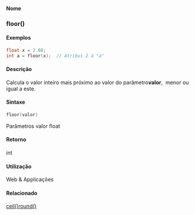 
#### Nome
### floor()

#### Exemplos

```pde
float x = 2.88;  
int a = floor(x);  // Atribui 2 à "a"

```

#### Descrição
Calcula o valor inteiro mais próximo ao valor do parâmetro**valor**,  menor ou igual a este.

#### Sintaxe
```pde
floor(valor)

```
Parâmetros
valor
float

#### Retorno

	
int

#### Utilização

	
Web & Applicações

#### Relacionado
[ceil()](ceil_)[round()](round_)
